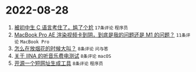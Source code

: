 # 2022-08-28

1. [被初中生 C 语言考住了，尴了个尬](https://www.v2ex.com/t/875942) `17条评论` `程序员`
1. [MacBook Pro AE 渲染视频卡到阴，到底是我的问题还是 M1 的问题？](https://www.v2ex.com/t/875932) `11条评论` `MacBook Pro`
1. [怎么在放烟花的时候大叫？](https://www.v2ex.com/t/875930) `8条评论` `问与答`
1. [关于 IINA 的听音乐费电测试](https://www.v2ex.com/t/875926) `8条评论` `macOS`
1. [开源一个短网址生成工具](https://www.v2ex.com/t/875924) `8条评论` `程序员`
